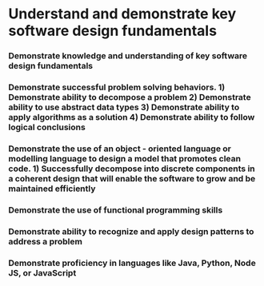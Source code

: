 # Understand and demonstrate key software design fundamentals

### Demonstrate knowledge and understanding of key software design fundamentals

### Demonstrate successful problem solving behaviors. 1) Demonstrate ability to decompose a problem 2) Demonstrate ability to use abstract data types 3) Demonstrate ability to apply algorithms as a solution 4) Demonstrate ability to follow logical conclusions

### Demonstrate the use of an object - oriented language or modelling language to design a model that promotes clean code. 1) Successfully decompose into discrete components in a coherent design that will enable the software to grow and be maintained efficiently

### Demonstrate the use of functional programming skills

### Demonstrate ability to recognize and apply design patterns to address a problem

### Demonstrate proficiency in languages like Java, Python, Node JS, or JavaScript